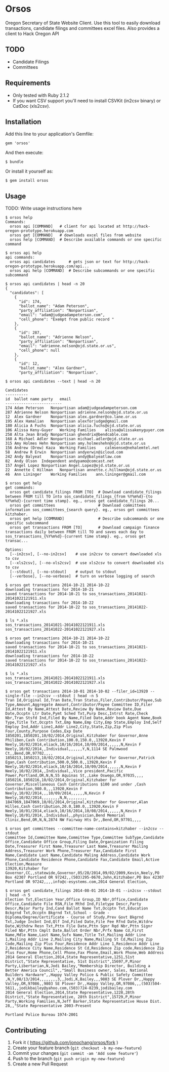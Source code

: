 # Orsos

Oregon Secretary of State Website Client. Use this tool to easily download transactions, candidate filings and committees excel files. Also provides a client to Hack Oregon API

## TODO
- Candidate Filings
- Committees

## Requirements
- Only tested with Ruby 2.1.2
- If you want CSV support you'll need to install CSVKit (in2csv binary) or CatDoc (xls2csv).

## Installation

Add this line to your application's Gemfile:

    gem 'orsos'

And then execute:

    $ bundle

Or install it yourself as:

    $ gem install orsos

## Usage

TODO: Write usage instructions here

    $ orsos help
    Commands:
      orsos api [COMMAND]   # client for api located at http://hack-oregon-prototype.herokuapp.com
      orsos get [COMMAND]   # downloads excel files from website
      orsos help [COMMAND]  # Describe available commands or one specific command

    $ orsos api help
    api commands:
      orsos api candidates      # gets json or text for http://hack-oregon-prototype.herokuapp.com/api...
      orsos api help [COMMAND]  # Describe subcommands or one specific subcommand

    $ orsos api candidates | head -n 20
    {
      "candidates": [
        {
          "id": 174,
          "ballot_name": "Adam Peterson",
          "party_affiliation": "Nonpartisan",
          "email": "adam@judgeadampeterson.com",
          "cell_phone": "Exempt from public record "
        },
        {
          "id": 287,
          "ballot_name": "Adrienne Nelson",
          "party_affiliation": "Nonpartisan",
          "email": "adrienne.nelson@ojd.state.or.us",
          "cell_phone": null
        },
        {
          "id": 12,
          "ballot_name": "Alex Gardner",
          "party_affiliation": "Nonpartisan",

    $ orsos api candidates --text | head -n 20

    Candidates
    ----------
    id	ballot name	party	email
    -------------------------
    174	Adam Peterson	Nonpartisan	adam@judgeadampeterson.com
    287	Adrienne Nelson	Nonpartisan	adrienne.nelson@ojd.state.or.us
    12	Alex Gardner	Nonpartisan	alex.gardner@co.lane.or.us
    195	Alex Hamalian	Nonpartisan	alexforjudge@gmail.com
    180	Alicia A Fuchs	Nonpartisan	alicia.fuchs@ojd.state.or.us
    106	Alissa Keny-Guyer	Working Families	alissa@alissakenyguyer.com
    258	Alta Jean Brady	Nonpartisan	ghendrix@bendcable.com
    168	A Michael Adler	Nonpartisan	michael.adler@ojd.state.or.us
    315	Amy Holmes Hehn	Nonpartisan	amy.holmeshehn@ojd.state.or.us
    156	Andrew (Drew) Kaza	Working Families	calmsense@nehalemtel.net
    58	Andrew R Erwin	Nonpartisan	andyerwin@icloud.com
    242	Andy Balyeat	Nonpartisan	andy@balyeatlaw.com
    82	Andy Olson	Independent	andypamo@comcast.net
    157	Angel Lopez	Nonpartisan	Angel.Lopez@ojd.state.or.us
    22	Annette C Hillman	Nonpartisan	annette.c.hillman@ojd.state.or.us
    46	Ann Lininger	Working Families	ann.lininger@gmail.com
    
    $ orsos get help
    get commands:
      orsos get candidate_filings FROM [TO]  # Download candidate_filings between FROM till TO into sos_candidate_filings_{from %Y%m%d}-{to %Y%m%d}-{current time stamp}. eg., orsos get candidate_filings 20...
      orsos get committees                   # Download committees information sos_committees_{search query}. eg., orsos get committees kitzhaber.
      orsos get help [COMMAND]               # Describe subcommands or one specific subcommand
      orsos get transactions FROM [TO]       # Download campaign finance transactions daily between FROM till TO and saves each day to sos_transactions_{%Y%m%d}-{current time stamp}. eg., orsos get transac...

    Options:
      [--in2csv], [--no-in2csv]    # use in2csv to convert downloaded xls to csv
      [--xls2csv], [--no-xls2csv]  # use xls2csv to convert downloaded xls to csv
      [--stdout], [--no-stdout]    # output to stdout
      [--verbose], [--no-verbose]  # turn on verbose logging of search

    $ orsos get transactions 2014-10-21 2014-10-22
    downloading transactions for 2014-10-21
    saved transactions for 2014-10-21 to sos_transactions_20141021-20141022121911.xls
    downloading transactions for 2014-10-22
    saved transactions for 2014-10-22 to sos_transactions_20141022-20141022121927.xls

    $ ls *.xls
    sos_transactions_20141021-20141022121911.xls	sos_transactions_20141022-20141022121927.xls

    $ orsos get transactions 2014-10-21 2014-10-22
    downloading transactions for 2014-10-21
    saved transactions for 2014-10-21 to sos_transactions_20141021-20141022121911.xls
    downloading transactions for 2014-10-22
    saved transactions for 2014-10-22 to sos_transactions_20141022-20141022121927.xls

    $ ls *.xls
    sos_transactions_20141021-20141022121911.xls	sos_transactions_20141022-20141022121927.xls

    $ orsos get transactions 2014-10-01 2014-10-02 --filer_id=13920 --single-file --in2csv --stdout | head -n 5
    Tran Id,Original Id,Tran Date,Tran Status,Filer,Contributor/Payee,Sub Type,Amount,Aggregate Amount,Contributor/Payee Committee ID,Filer Id,Attest By Name,Attest Date,Review By Name,Review Date,Due Date,Occptn Ltr Date,Pymt Sched Txt,Purp Desc,Intrst Rate,Check Nbr,Tran Stsfd Ind,Filed By Name,Filed Date,Addr book Agent Name,Book Type,Title Txt,Occptn Txt,Emp Name,Emp City,Emp State,Employ Ind,Self Employ Ind,Addr Line1,Addr Line2,City,State,Zip,Zip Plus Four,County,Purpose Codes,Exp Date
    1850201,1850201,10/02/2014,Original,Kitzhaber for Governor,Anne Philiben,Cash Contribution,100.0,150.0,,13920,Kevin F Neely,10/02/2014,eliack,10/16/2014,10/09/2014,,,,,,N,Kevin F Neely,10/02/2014,,Individual,,,,,,Y,N,1114 SE Palmwood Ct,,Bend,OR,97702,,,,
    1850213,1850213,10/02/2014,Original,Kitzhaber for Governor,Patrick Egan,Cash Contribution,500.0,500.0,,13920,Kevin F Neely,10/02/2014,eliack,10/16/2014,10/09/2014,,,,,,N,Kevin F Neely,10/02/2014,,Individual,,Vice president,Pacific Power,Portland,OR,N,N,55 Aquinas St,,Lake Oswego,OR,97035,,,,
    1850216,1850216,10/02/2014,Original,Kitzhaber for Governor,Miscellaneous Cash Contributions $100 and under ,Cash Contribution,980.0,,,13920,Kevin F Neely,10/02/2014,,,10/09/2014,,,,,,N,Kevin F Neely,10/02/2014,,,,,,,,N,N,,,,,,,,,
    1847069,1847069,10/01/2014,Original,Kitzhaber for Governor,Alan Hilles,Cash Contribution,20.0,180.0,,13920,Kevin F Neely,10/01/2014,eliack,10/16/2014,10/08/2014,,,,,,N,Kevin F Neely,10/01/2014,,Individual,,physician,Bend Memorial Clinic,Bend,OR,N,N,2874 NW Fairway Hts Dr,,Bend,OR,97701,,,,

    $ orsos get committees --committee-name-contains=kitzhaber --in2csv --stdout 
    Committee Id,Committee Name,Committee Type,Committee SubType,Candidate Office,Candidate Office Group,Filing Date,Organization Filing Date,Treasurer First Name,Treasurer Last Name,Treasurer Mailing Address,Treasurer Work Phone,Treasurer Fax,Candidate First Name,Candidate Last Name,Candidate Maling Address,Candidate Work Phone,Candidate Residence Phone,Candidate Fax,Candidate Email,Active Election,Measure
    13920,Kitzhaber for Governor,CC,,statewide,Governor,05/28/2014,09/02/2009,Kevin,Neely,PO Box 42307 Portland OR 97242,,(503)295-0670,John,Kitzhaber,PO Box 42307 Portland OR 97242,,,,info@c-esystems.com,2014 General Election,
    
    $ orsos get candidate_filings 2014-08-01 2014-10-01 --in2csv --stdout | head -n 5
    Election Txt,Election Year,Office Group,ID Nbr,Office,Candidate Office,Candidate File RSN,File Mthd Ind,Filetype Descr,Party Descr,Major Party Ind,Cand Ballot Name Txt,Occptn Txt,Education Bckgrnd Txt,Occptn Bkgrnd Txt,School - Grade - Diploma/Degree/Certificate - Course of Study,Prev Govt Bkgrnd Txt,Judge Incbnt Ind,Qlf Ind,Filed Date,File Fee Rfnd Date,Witdrw Date,Withdrw Resn Txt,Pttn File Date,Pttn Sgnr Rqd Nbr,Pttn Signr Filed Nbr,Pttn Cmplt Date,Ballot Order Nbr,Prfx Name Cd,First Name,Mdle Name,Last Name,Sufx Name,Title Txt,Mailing Addr Line 1,Mailing Addr Line 2,Mailing City Name,Mailing St Cd,Mailing Zip Code,Mailing Zip Plus Four,Residence Addr Line 1,Residence Addr Line 2,Residence City Name,Residence St Cd,Residence Zip code,Residence Zip Plus Four,Home Phone,Cell Phone,Fax Phone,Email,Work Phone,Web Address
    2014 General Election,2014,State Representative,1251,51st District,"State Representative, 51st District",15697,P,Minor Party,Libertarian,N,Jodi Bailey,"Membership Director, Building a Better America Council",,"Small Business owner, Sales, National Builders Hardware",,Happy Valley Police & Public Safety Committee ,N,Y,08/13/2014,,,,,,,,3,,Jodi,K,Bailey,,,9803 SE Plover Dr,,Happy Valley,OR,97086,,9803 SE Plover Dr,,Happy Valley,OR,97086,,,(503)504-5611,,jodikbailey@yahoo.com,(503)724-8239,jodibailey.com
    2014 General Election,2014,State Representative,1228,28th District,"State Representative, 28th District",15729,P,Minor Party,Working Families,N,Jeff Barker,State Representative House Dist. 28,,"State Representative 2003-Present

    Portland Police Bureau 1974-2001


## Contributing

1. Fork it ( https://github.com/jonochang/orsos/fork )
2. Create your feature branch (`git checkout -b my-new-feature`)
3. Commit your changes (`git commit -am 'Add some feature'`)
4. Push to the branch (`git push origin my-new-feature`)
5. Create a new Pull Request
